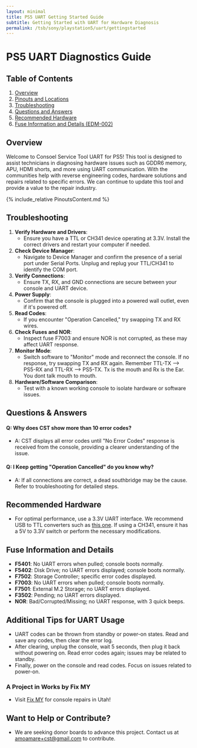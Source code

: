 ```yaml
---
layout: minimal
title: PS5 UART Getting Started Guide
subtitle: Getting Started with UART for Hardware Diagnosis
permalink: /tsb/sony/playstation5/uart/gettingstarted
---
```


# PS5 UART Diagnostics Guide

## Table of Contents
1. [Overview](#overview)
2. [Pinouts and Locations](#pinouts-and-uart-locations)
3. [Troubleshooting](#troubleshooting)
4. [Questions and Answers](#questions-&-answers)
5. [Recommended Hardware](#recommended-hardware)
6. [Fuse Information and Details (EDM-002)](#fuse-information-and-details)

## Overview 

Welcome to Consoel Service Tool UART for PS5! This tool is designed to assist technicians in diagnosing hardware issues such as GDDR6 memory, APU, HDMI shorts, and more using UART communication. With the communities help with reverse engineering codes, hardware solutions and repairs related to specific errors. We can continue to update this tool and provide a value to the repair industry.

{% include_relative PinoutsContent.md %}

## Troubleshooting
1. **Verify Hardware and Drivers**:
   - Ensure you have a TTL or CH341 device operating at 3.3V. Install the correct drivers and restart your computer if needed.
2. **Check Device Manager**:
   - Navigate to Device Manager and confirm the presence of a serial port under Serial Ports. Unplug and replug your TTL/CH341 to identify the COM port.
3. **Verify Connections**:
   - Ensure TX, RX, and GND connections are secure between your console and UART device.
4. **Power Supply**:
   - Confirm that the console is plugged into a powered wall outlet, even if it's powered off.
5. **Read Codes**:
   - If you encounter "Operation Cancelled," try swapping TX and RX wires.
6. **Check Fuses and NOR**:
   - Inspect fuse F7003 and ensure NOR is not corrupted, as these may affect UART response.
7. **Monitor Mode**:
   - Switch software to "Monitor" mode and reconnect the console. If no response, try swapping TX and RX again.
   Remember TTL-TX --> PS5-RX and TTL-RX --> PS5-TX. Tx is the mouth and Rx is the Ear. You dont talk mouth to mouth.
8. **Hardware/Software Comparison**:
   - Test with a known working console to isolate hardware or software issues.

## Questions & Answers
#### Q: Why does CST show more than 10 error codes?
   - A: CST displays all error codes until "No Error Codes" response is received from the console, providing a clearer understanding of the issue.

#### Q: I Keep getting "Operation Cancelled" do you know why?
   - A: If all connections are correct, a dead southbridge may be the cause. Refer to troubleshooting for detailed steps.

## Recommended Hardware
   - For optimal performance, use a 3.3V UART interface. We recommend USB to TTL converters such as [this one](https://www.amazon.com/gp/product/B0B1HYCN34/ref=ppx_yo_dt_b_search_asin_image?ie=UTF8&psc=1). If using a CH341, ensure it has a 5V to 3.3V switch or perform the necessary modifications.

## Fuse Information and Details
- **F5401**: No UART errors when pulled; console boots normally.
- **F5402**: Disk Drive; no UART errors displayed; console boots normally.
- **F7502**: Storage Controller; specific error codes displayed.
- **F7003**: No UART errors when pulled; console boots normally.
- **F7501**: External M.2 Storage; no UART errors displayed.
- **F3502**: Pending; no UART errors displayed.
- **NOR**: Bad/Corrupted/Missing; no UART response, with 3 quick beeps.

## Additional Tips for UART Usage
   - UART codes can be thrown from standby or power-on states. Read and save any codes, then clear the error log.
   - After clearing, unplug the console, wait 5 seconds, then plug it back without powering on. Read error codes again; issues may be related to standby.
   - Finally, power on the console and read codes. Focus on issues related to power-on.

### A Project in Works by Fix MY
   - Visit [Fix MY](https://www.utah.repair) for console repairs in Utah!

## Want to Help or Contribute?
   - We are seeking donor boards to advance this project. Contact us at amoamare+cst@gmail.com to contribute.
